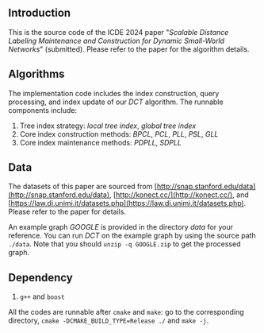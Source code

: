 ## Introduction
This is the source code of the ICDE 2024 paper "*Scalable Distance Labeling Maintenance and Construction for Dynamic Small-World Networks*" (submitted). Please refer to the paper for the algorithm details.

## Algorithms

The implementation code includes the index construction, query processing, and index update of our *DCT* algorithm. The runnable components include:

1. Tree index strategy: *local tree index*, *global tree index*
1. Core index construction methods: *BPCL*, *PCL*, *PLL*, *PSL*, *GLL*
1. Core index maintenance methods: *PDPLL*, *SDPLL*





## Data
The datasets of this paper are sourced from [http://snap.stanford.edu/data](http://snap.stanford.edu/data), [http://konect.cc/](http://konect.cc/), and [https://law.di.unimi.it/datasets.php](https://law.di.unimi.it/datasets.php). Please refer to the paper for details.

An example graph *GOOGLE* is provided in the directory *data* for your reference. You can run *DCT* on the example graph by using the source path `./data`. Note that you should `unzip -q GOOGLE.zip` to get the processed graph.


## Dependency

1. `g++` and `boost`

All the codes are runnable after `cmake` and `make`: go to the corresponding directory, `cmake -DCMAKE_BUILD_TYPE=Release ./` and `make -j`.
